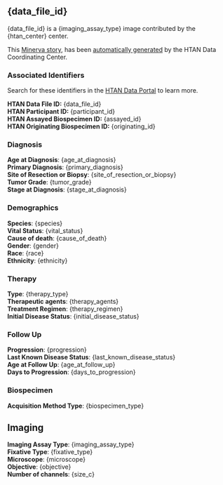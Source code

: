 ## **{data_file_id}**

{data_file_id} is a {imaging_assay_type} image contributed by the {htan_center} center.

This [Minerva story](https://www.cycif.org/software/minerva), has been [automatically generated](https://github.com/Sage-Bionetworks-Workflows/nf-artist/) by the HTAN Data Coordinating Center.

### Associated Identifiers

Search for these identifiers in the [HTAN Data Portal](data.humantumoratlas.org) to learn more.

**HTAN Data File ID:** {data_file_id}  
**HTAN Participant ID:** {participant_id}  
**HTAN Assayed Biospecimen ID:** {assayed_id}  
**HTAN Originating Biospecimen ID:** {originating_id}

### Diagnosis

**Age at Diagnosis**: {age_at_diagnosis}  
**Primary Diagnosis**: {primary_diagnosis}  
**Site of Resection or Biopsy**: {site_of_resection_or_biopsy}  
**Tumor Grade**: {tumor_grade}  
**Stage at Diagnosis**: {stage_at_diagnosis}

### Demographics

**Species**: {species}  
**Vital Status**: {vital_status}  
**Cause of death**: {cause_of_death}  
**Gender**: {gender}  
**Race**: {race}  
**Ethnicity**: {ethnicity}

### Therapy

**Type**: {therapy_type}  
**Therapeutic agents**: {therapy_agents}  
**Treatment Regimen**: {therapy_regimen}  
**Initial Disease Status**: {initial_disease_status}

### Follow Up

**Progression**: {progression}  
**Last Known Disease Status**: {last_known_disease_status}  
**Age at Follow Up**: {age_at_follow_up}  
**Days to Progression**: {days_to_progression}

### Biospecimen

**Acquisition Method Type**: {biospecimen_type}

## Imaging

**Imaging Assay Type**: {imaging_assay_type}  
**Fixative Type**: {fixative_type}  
**Microscope**: {microscope}  
**Objective**: {objective}  
**Number of channels**: {size_c}
